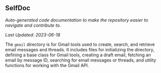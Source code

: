 <!--- START SELFDOC --->
## SelfDoc
_Auto-generated code documentation to make the repository easier to navigate and contribute to._

_Last Updated: 2023-06-18_

The `gmail` directory is for Gmail tools used to create, search, and retrieve email messages and threads. It includes files for initializing the directory, defining a base class for Gmail tools, creating a draft email, fetching an email by message ID, searching for email messages or threads, and utility functions for working with the Gmail API.

<!--- END SELFDOC --->